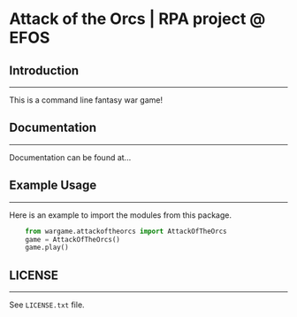 # Attack of the Orcs | RPA project @ EFOS


## Introduction
---
This is a command line fantasy war game!

## Documentation
---
Documentation can be found at...

## Example Usage
---
Here is an example to import the modules from this package.
```Python
    from wargame.attackoftheorcs import AttackOfTheOrcs
    game = AttackOfTheOrcs()
    game.play()
```

## LICENSE
---
See `LICENSE.txt` file.